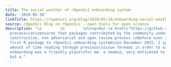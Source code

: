 ```yaml
---
title: The social weather of rOpenSci onboarding system
date: '2018-05-10'
linkTitle: https://ropensci.org/blog/2018/05/10/onboarding-social-weather/
source: rOpenSci Blog on rOpenSci - open tools for open science
description: "\n        \n        \n\n<p>Our <a href=\"https://github.com/ropensci/onboarding/\">onboarding
  process</a>\nensures that packages contributed by the community undergo a\ntransparent,
  constructive, non adversarial and open review process.\nBefore even submitting my
  first R package to rOpenSci onboarding system\nin December 2015, I spent a fair
  amount of time reading through previous\nissue threads in order to assess whether
  onboarding was a friendly place\nfor me: a newbie, very motivated to learn more
  but a "
---
```

